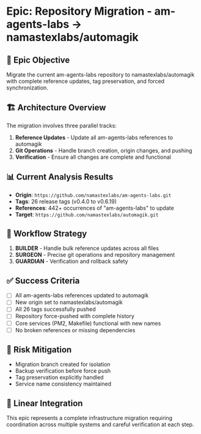 # Epic: Repository Migration - am-agents-labs → namastexlabs/automagik

## 🎯 Epic Objective
Migrate the current am-agents-labs repository to namastexlabs/automagik with complete reference updates, tag preservation, and forced synchronization.

## 🏗️ Architecture Overview
The migration involves three parallel tracks:
1. **Reference Updates** - Update all am-agents-labs references to automagik
2. **Git Operations** - Handle branch creation, origin changes, and pushing
3. **Verification** - Ensure all changes are complete and functional

## 📊 Current Analysis Results
- **Origin**: `https://github.com/namastexlabs/am-agents-labs.git`
- **Tags**: 26 release tags (v0.4.0 to v0.6.19) 
- **References**: 442+ occurrences of "am-agents-labs" to update
- **Target**: `https://github.com/namastexlabs/automagik.git`

## 🔄 Workflow Strategy
1. **BUILDER** - Handle bulk reference updates across all files
2. **SURGEON** - Precise git operations and repository management  
3. **GUARDIAN** - Verification and rollback safety

## ✅ Success Criteria
- [ ] All am-agents-labs references updated to automagik
- [ ] New origin set to namastexlabs/automagik
- [ ] All 26 tags successfully pushed
- [ ] Repository force-pushed with complete history
- [ ] Core services (PM2, Makefile) functional with new names
- [ ] No broken references or missing dependencies

## 🚨 Risk Mitigation
- Migration branch created for isolation
- Backup verification before force push
- Tag preservation explicitly handled
- Service name consistency maintained

## 🎯 Linear Integration
This epic represents a complete infrastructure migration requiring coordination across multiple systems and careful verification at each step.
